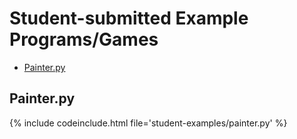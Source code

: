 # Student-submitted Example Programs/Games

<!-- TOC -->

- [Painter.py](#painterpy)

<!-- /TOC -->

## Painter.py

{% include codeinclude.html file='student-examples/painter.py' %}
